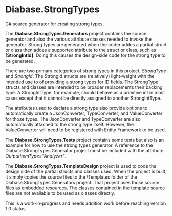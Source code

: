 # Diabase.StrongTypes
C# source generator for creating strong types.

The **Diabase.StrongTypes.Generators** project contains the source generator and also the various attribute classes needed to invoke the generator. 
Strong types are generated when the coder addes a partial struct or class then addes a supported attribute to the struct or class, such as **[StrongIntId]**. 
Doing this causes the design-side code for the strong type to be generated. 

There are two primary categories of strong types in this project, *StrongType* and *StrongId*. 
The StrongId structs are (relatively) light-weight with the intended use to of providing a strong types for ID fields. 
The StrongType structs and classes are intended to be broader replacements their backing type. 
A StrongIntType, for example, should behave as a primitive int in most cases except that it cannot be directly assigned to another StrongIntType.

The attributes used to declare a strong type also provide options to automatically create a JsonConverter, TypeConverter, and ValueConverter for those types.
The JsonConverter and TypeConverter are also automatically attached to the strong type itself. 
However, the ValueConverter will need to be registered with Entity Framework to be used.

The **Diabase.StrongTypes.Tests** project contains some tests but also is an example for how to use the strong types generator. 
A reference to the Diabase.StrongTypes.Generator project must be included with the attribute *OutputItemType="Analyzer"*.

The **Diabase.StrongTypes.TemplateDesign** project is used to code the design side of the partial structs and classes used. 
When the project is built, it simply copies the source files to the \Templates folder of the Diabase.StrongTypes.Generators project. 
That project uses those source files as embedded resources. 
The classes contained in the template source files are not available to be used as classes directly. 

This is a work-in-progress and needs addition work before reaching version 1.0 status.